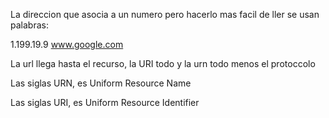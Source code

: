 La direccion que asocia a un numero pero hacerlo mas facil de ller se usan palabras:

1.199.19.9
www.google.com



La url llega hasta el recurso, la URI todo y la urn todo menos el protoccolo

Las siglas URN, es Uniform Resource Name

Las siglas URI, es Uniform Resource Identifier
